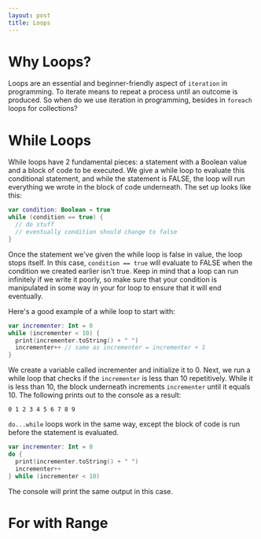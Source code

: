 ```yaml
---
layout: post
title: Loops
---
```


# Why Loops?

Loops are an essential and beginner-friendly aspect of `iteration` in programming.  To iterate means to repeat a process until an outcome is produced.  So when do we use iteration in programming, besides in `foreach` loops for collections?

# While Loops

While loops have 2 fundamental pieces:  a statement with a Boolean value and a block of code to be executed.  We give a while loop to evaluate this conditional statement, and while the statement is FALSE, the loop will run everything we wrote in the block of code underneath.  The set up looks like this:

```kotlin
var condition: Boolean = true
while (condition == true) {
  // do stuff
  // eventually condition should change to false
}
```

Once the statement we've given the while loop is false in value, the loop stops itself.  In this case, `condition == true` will evaluate to FALSE when the condition we created earlier isn't true.  Keep in mind that a loop can run infinitely if we write it poorly, so make sure that your condition is manipulated in some way in your for loop to ensure that it will end eventually.

Here's a good example of a while loop to start with:

```kotlin
var incrementer: Int = 0
while (incrementer < 10) {
  print(incrementer.toString() + " ")
  incrementer++ // same as incrementer = incrementer + 1
}
```

We create a variable called incrementer and initialize it to 0.  Next, we run a while loop that checks if the `incrementer` is less than 10 repetitively.  While it is less than 10, the block underneath increments `incrementer` until it equals 10.  The following prints out to the console as a result:

```
0 1 2 3 4 5 6 7 8 9
```

`do...while` loops work in the same way, except the block of code is run before the statement is evaluated.

```kotlin
var incrementer: Int = 0
do {
  print(incrementer.toString() + " ")
  incrementer++
} while (incrementer < 10)
```

The console will print the same output in this case.

# For with Range


